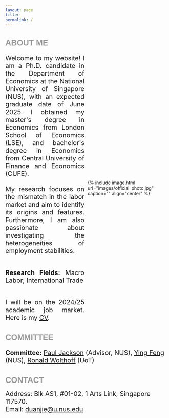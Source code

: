 ```yaml
---
layout: page
title: 
permalink: /
---
```


<style>
  .title {
    font-family: 'Verdana', sans-serif;
    font-weight: bold;
    font-size: 25px;
    color: rgba(128, 128, 128, 0.8);
  }
  .container {
    display: flex;
    align-items: center;
    flex-wrap: wrap;
  }
  .text {
    flex: 1;
    text-align: justify;
    font-size: 20px;
    margin-right: 5px;
  }
  .image {
    flex: 1;
    margin-left: 5px;
  }
  .image img {
    margin-top: 5px;
    width: 400px;
    height: auto;
  }

  /* 媒体查询，针对不同屏幕尺寸进行调整 */
  @media (max-width: 768px) {
    .text, .image {
      flex: 1 100%;
      margin: 0;
    }
    .text {
      text-align: justify; /* 使手机浏览时文字两侧对齐 */
      margin-left: 15px; /* 左侧距离屏幕10px */
      margin-right: 15px; /* 右侧距离屏幕10px */
    }
    .image {
      margin-top: 10px;
      width: calc(100% - 20px); /* 照片宽度比屏幕窄20px */
      max-width: 285px; /* 最大宽度限制 */
      margin-left: 10px; /* 左侧距离屏幕10px */
      margin-right: 10px; /* 右侧距离屏幕10px */
    }
    .image img {
      width: 90%;
      height: auto;
    }
  }
  .contact-info {
    margin-bottom: -5px;
    margin-top: -5px;
    font-size: 20px; 
  }
  .section {
    font-size: 20px;
  }
  .committee {
    font-size: 20px; 
  }
</style>




<h2 class="title">ABOUT ME</h2>
<div class="container">
  <div class="text">
Welcome to my website! I am a Ph.D. candidate in the Department of Economics at the National University of Singapore (NUS), with an expected graduate date of June 2025. I obtained my master's degree in Economics from London School of Economics (LSE), and bachelor's degree in Economics from Central University of Finance and Economics (CUFE).  <br>
<br>
My research focuses on the mismatch in the labor market and aim to identify its origins and features. Furthermore, I am also passionate about investigating the heterogeneities of employment stabilities. <br>
<br>

<strong>Research Fields:</strong> Macro Labor; International Trade<br>

<br>
I will be on the 2024/25 academic job market. Here is my <a href="https://jie-duan.com/files/CV_JMC.pdf"><u>CV</u></a>.
  </div>
  <div class="image">
    {% include image.html url="images/official_photo.jpg" caption="" align="center" %}
  </div>
</div>

<h2 class="title">COMMITTEE</h2>
<div class="committee">
  <strong>Committee:</strong> <a href="https://www.paulgjackson.com/">Paul Jackson</a> (Advisor, NUS), 
  <a href="https://sites.google.com/view/ying-feng/home">Ying Feng</a> (NUS), 
  <a href="http://individual.utoronto.ca/wolthoff/">Ronald Wolthoff</a> (UoT)
</div>


<h2 class="title">CONTACT</h2>
<p class="contact-info section" style="margin-bottom: 0;">Address: Blk AS1, #01-02, 1 Arts Link, Singapore 117570.</p>
<p class="contact-info section" style="margin-top: 0;">Email: <a href="mailto:duanjie@u.nus.edu">duanjie@u.nus.edu</a></p>

